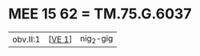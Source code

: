 # MEE 15 62 = TM.75.G.6037 

|          |          |                     |
| -------- | -------- | ------------------- |
| obv.II:1 | [[VE 1]] | nig<sub>2</sub>-gig |

[//begin]: # "Autogenerated link references for markdown compatibility"
[VE 1]: <VE 1> "VE 1: 𒂠𒁇𒌺"
[//end]: # "Autogenerated link references"